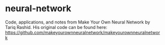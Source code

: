 # neural-network
Code, applications, and notes from Make Your Own Neural Network by Tariq Rashid. 
His original code can be found here: https://github.com/makeyourownneuralnetwork/makeyourownneuralnetwork
